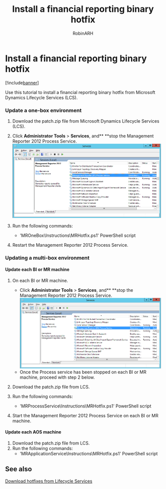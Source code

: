 ﻿---
# required metadata

title: Install a financial reporting binary hotfix
description: Use this tutorial to install a financial reporting binary hotfix from Microsoft Dynamics Lifecycle Services (LCS). 
author: RobinARH
manager: AnnBe
ms.date: 04/04/2017
ms.topic: article
ms.prod: 
ms.service: Dynamics365Operations
ms.technology: 

# optional metadata

# ms.search.form: 
# ROBOTS: 
audience: Developer, IT Pro
# ms.devlang: 
# ms.reviewer: 2051
ms.search.scope: AX 7.0.0, Operations
# ms.tgt_pltfrm: 
ms.custom: 6734
ms.assetid: 23e47c55-7bac-4a2b-91bd-66562016a16a
ms.search.region: Global
# ms.search.industry: 
ms.author: aolson
ms.search.validFrom: 2016-02-28
ms.dyn365.ops.version: AX 7.0.0

---

# Install a financial reporting binary hotfix

[!include[banner](../includes/banner.md)]


Use this tutorial to install a financial reporting binary hotfix from Microsoft Dynamics Lifecycle Services (LCS). 

### Update a one-box environment

1.  Download the patch.zip file from Microsoft Dynamics Lifecycle Services (LCS).
2.  Click **Administrator Tools** &gt; **Services**, and** **stop the Management Reporter 2012 Process Service. [![Services\_MRHotfix](./media/services_mrhotfix.png)](./media/services_mrhotfix.png)
3.  Run the following commands:
    -   'MROneBox\\Instructions\\MRHotfix.ps1' PowerShell script

4.  Restart the Management Reporter 2012 Process Service.

### Updating a multi-box environment

#### Update each BI or MR machine

1.  On each BI or MR machine.
    -   Click **Administrator Tools** &gt; **Services**, and** **stop the Management Reporter 2012 Process Service. [![Services\_MRHotfix](./media/services_mrhotfix.png)](./media/services_mrhotfix.png)
    -   Once the Process service has been stopped on each BI or MR machine, proceed with step 2 below.

2.  Download the patch.zip file from LCS.
3.  Run the following commands:
    -   'MRProcessService\\Instructions\\MRHotfix.ps1' PowerShell script

4.  Start the Management Reporter 2012 Process Service on each BI or MR machine.

#### Update each AOS machine

1.  Download the patch.zip file from LCS.
2.  Run the following commands:
    -   'MRApplicationService\\Instructions\\MRHotfix.ps1' PowerShell script



See also
--------

[Download hotfixes from Lifecycle Services](download-hotfix-lcs.md)


